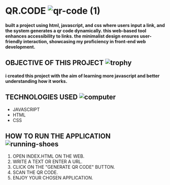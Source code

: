 # QR.CODE ![qr-code (1)](https://github.com/joeltorcato/QR.CODE/assets/154090684/2f49971f-b7ec-41bc-aa56-0a6c6cc0dbe3)






#### built a project using html, javascript, and css where users input a link, and the system generates a qr code dynamically. this web-based tool enhances accessibility to links. the minimalist design ensures user-friendly interaction, showcasing my proficiency in front-end web development.

## OBJECTIVE OF THIS PROJECT ![trophy](https://github.com/joeltorcato/QR.CODE/assets/154090684/7be9ed68-573a-4eff-b2df-a7b305d49f9c)



#### i created this project with the aim of learning more javascript and better understanding how it works.

## TECHNOLOGIES USED ![computer](https://github.com/joeltorcato/QR.CODE/assets/154090684/32716650-4033-47cb-aad6-6ed50b85e8ab)


* JAVASCRIPT
* HTML
* CSS

## HOW TO RUN THE APPLICATION ![running-shoes](https://github.com/joeltorcato/QR.CODE/assets/154090684/641f5834-a747-4fdf-9a3f-71264f0ff866)




1. OPEN INDEX.HTML ON THE WEB.
2. WRITE A TEXT OR ENTER A URL.
3. CLICK ON THE "GENERATE QR CODE" BUTTON.
4. SCAN THE QR CODE.
5. ENJOY YOUR CHOSEN APPLICATION.
